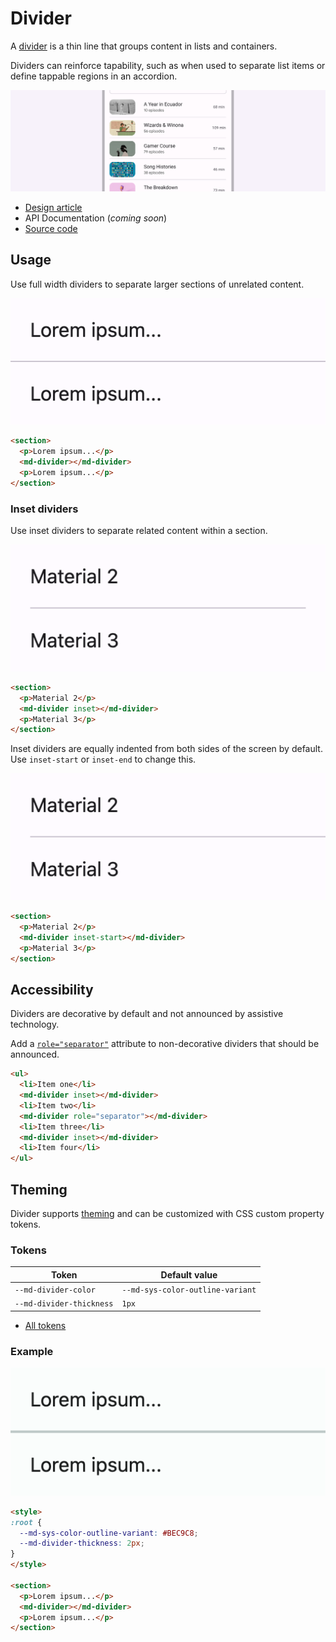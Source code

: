 # Divider

<!--*
# Document freshness: For more information, see go/fresh-source.
freshness: { owner: 'lizmitchell' reviewed: '2023-07-24' }
tag: 'docType:reference'
*-->

<!-- go/md-divider -->

<!-- [TOC] -->

A [divider](https://m3.material.io/components/divider)<!-- {.external} --> is a thin line
that groups content in lists and containers.

Dividers can reinforce tapability, such as when used to separate list items or
define tappable regions in an accordion.

![Screenshot of five stacked dividers](images/divider/hero.png "Dividers separating items in a list.")

*   [Design article](https://m3.material.io/components/divider) <!-- {.external} -->
*   API Documentation (*coming soon*)
*   [Source code](https://github.com/material-components/material-web/tree/main/divider)
    <!-- {.external} -->

## Usage

Use full width dividers to separate larger sections of unrelated content.

![A full width divider separating two paragraphs of "Lorem ipsum"](images/divider/usage.png "Full width divider example")

```html
<section>
  <p>Lorem ipsum...</p>
  <md-divider></md-divider>
  <p>Lorem ipsum...</p>
</section>
```

### Inset dividers

Use inset dividers to separate related content within a section.

![A list of design system names separated by an inset divider](images/divider/usage-inset.png "Inset divider example")

```html
<section>
  <p>Material 2</p>
  <md-divider inset></md-divider>
  <p>Material 3</p>
</section>
```

Inset dividers are equally indented from both sides of the screen by default.
Use `inset-start` or `inset-end` to change this.

![A list of design system names separated by a leading inset divider](images/divider/usage-inset-start.png "Leading inset divider example")

```html
<section>
  <p>Material 2</p>
  <md-divider inset-start></md-divider>
  <p>Material 3</p>
</section>
```

## Accessibility

Dividers are decorative by default and not announced by assistive technology.

Add a
[`role="separator"`](https://developer.mozilla.org/en-US/docs/Web/Accessibility/ARIA/Roles/separator_role)<!-- {.external} -->
attribute to non-decorative dividers that should be announced.

```html
<ul>
  <li>Item one</li>
  <md-divider inset></md-divider>
  <li>Item two</li>
  <md-divider role="separator"></md-divider>
  <li>Item three</li>
  <md-divider inset></md-divider>
  <li>Item four</li>
</ul>
```

## Theming

Divider supports [theming](../theming/README.md) and can be customized with CSS
custom property tokens.

### Tokens

Token                    | Default value
------------------------ | --------------------------------
`--md-divider-color`     | `--md-sys-color-outline-variant`
`--md-divider-thickness` | `1px`

*   [All tokens](https://github.com/material-components/material-web/blob/main/tokens/_md-comp-divider.scss)
    <!-- {.external} -->

### Example

![A customized divider with a different color and thickness](images/divider/theming.png "Divider theming example.")

```html
<style>
:root {
  --md-sys-color-outline-variant: #BEC9C8;
  --md-divider-thickness: 2px;
}
</style>

<section>
  <p>Lorem ipsum...</p>
  <md-divider></md-divider>
  <p>Lorem ipsum...</p>
</section>
```
